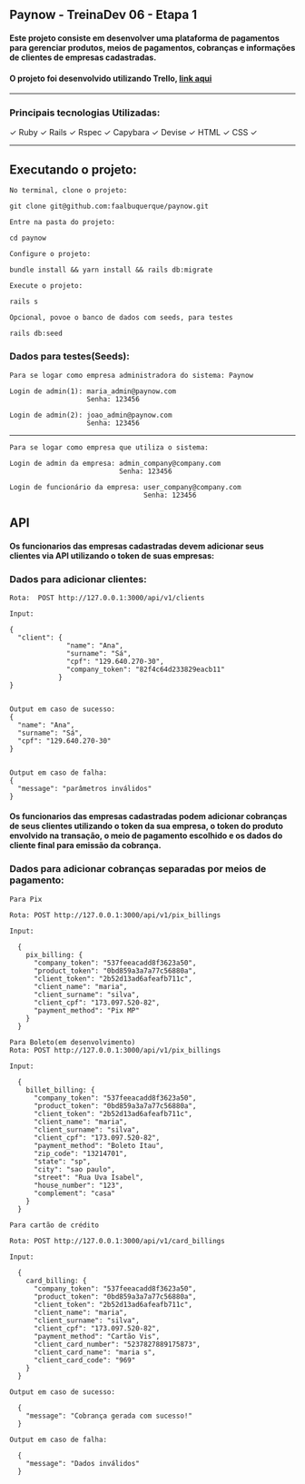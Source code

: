 <h2> Paynow - TreinaDev 06 - Etapa 1 </h2>

#### Este projeto consiste em desenvolver uma plataforma de pagamentos para gerenciar produtos, meios de pagamentos, cobranças e informações de clientes de empresas cadastradas.


#### O projeto foi desenvolvido utilizando Trello, [link aqui](https://trello.com/b/ZFZNSuCu/paynow)
---

### Principais tecnologias Utilizadas:

✓ Ruby ✓ Rails ✓ Rspec ✓ Capybara ✓ Devise ✓ HTML ✓ CSS ✓

---

## Executando o projeto:

```
No terminal, clone o projeto:

git clone git@github.com:faalbuquerque/paynow.git
```

```
Entre na pasta do projeto:

cd paynow
```

```
Configure o projeto:

bundle install && yarn install && rails db:migrate
```

```
Execute o projeto:

rails s
```

```
Opcional, povoe o banco de dados com seeds, para testes

rails db:seed
````

### Dados para testes(Seeds):
```
Para se logar como empresa administradora do sistema: Paynow

Login de admin(1): maria_admin@paynow.com
                   Senha: 123456

Login de admin(2): joao_admin@paynow.com
                   Senha: 123456

```
---

```
Para se logar como empresa que utiliza o sistema:

Login de admin da empresa: admin_company@company.com
                           Senha: 123456

Login de funcionário da empresa: user_company@company.com
                                 Senha: 123456

```

## API

#### Os funcionarios das empresas cadastradas devem adicionar seus clientes via API utilizando o token de suas empresas:

### Dados para adicionar clientes:

```
Rota:  POST http://127.0.0.1:3000/api/v1/clients

Input:

{
  "client": {
              "name": "Ana",
              "surname": "Sá",
              "cpf": "129.640.270-30",
              "company_token": "82f4c64d233829eacb11"
            }
}


Output em caso de sucesso:
{
  "name": "Ana",
  "surname": "Sá",
  "cpf": "129.640.270-30"
}


Output em caso de falha:
{
  "message": "parâmetros inválidos"
}

```

#### Os funcionarios das empresas cadastradas podem adicionar cobranças de seus clientes utilizando o token da sua empresa, o token do produto envolvido na transação, o meio de pagamento escolhido e os dados do cliente final para emissão da cobrança.


### Dados para adicionar cobranças separadas por meios de pagamento:

```
Para Pix

Rota: POST http://127.0.0.1:3000/api/v1/pix_billings

Input:

  {
    pix_billing: {
      "company_token": "537feeacadd8f3623a50",
      "product_token": "0bd859a3a7a77c56880a",
      "client_token": "2b52d13ad6afeafb711c",
      "client_name": "maria",
      "client_surname": "silva",
      "client_cpf": "173.097.520-82",
      "payment_method": "Pix MP"
    }
  }

```

```
Para Boleto(em desenvolvimento)
Rota: POST http://127.0.0.1:3000/api/v1/pix_billings

Input:

  {
    billet_billing: {
      "company_token": "537feeacadd8f3623a50",
      "product_token": "0bd859a3a7a77c56880a",
      "client_token": "2b52d13ad6afeafb711c",
      "client_name": "maria",
      "client_surname": "silva",
      "client_cpf": "173.097.520-82",
      "payment_method": "Boleto Itau",
      "zip_code": "13214701",
      "state": "sp",
      "city": "sao paulo",
      "street": "Rua Uva Isabel",
      "house_number": "123",
      "complement": "casa"
    }
  }

```

```
Para cartão de crédito

Rota: POST http://127.0.0.1:3000/api/v1/card_billings

Input:

  {
    card_billing: {
      "company_token": "537feeacadd8f3623a50",
      "product_token": "0bd859a3a7a77c56880a",
      "client_token": "2b52d13ad6afeafb711c",
      "client_name": "maria",
      "client_surname": "silva",
      "client_cpf": "173.097.520-82",
      "payment_method": "Cartão Vis",
      "client_card_number": "5237827889175873",
      "client_card_name": "maria s",
      "client_card_code": "969"
    }
  }

```

```
Output em caso de sucesso:

  {
    "message": "Cobrança gerada com sucesso!"
  }

```

```
Output em caso de falha:

  {
    "message": "Dados inválidos"
  }

```
